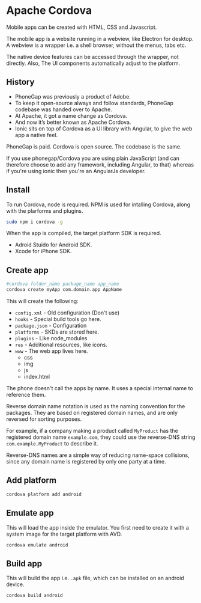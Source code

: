 # Apache Cordova

Mobile apps can be created with HTML, CSS and Javascript.

The mobile app is a website running in a webview, like Electron for desktop. A webview is a wrapper i.e. a shell browser, without the menus, tabs etc.

The native device features can be accessed through the wrapper, not directly. Also, The UI components automatically adjust to the platform.

## History

-   PhoneGap was previously a product of Adobe.
-   To keep it open-source always and follow standards, PhoneGap codebase was handed over to Apache.
-   At Apache, it got a name change as Cordova.
-   And now it’s better known as Apache Cordova.
-   Ionic sits on top of Cordova as a UI library with Angular, to give the web app a native feel.

PhoneGap is paid.
Cordova is open source.
The codebase is the same.

If you use phonegap/Cordova you are using plain JavaScript (and can therefore choose to add any framework, including Angular, to that) whereas if you're using ionic then you're an AngularJs developer.

## Install

To run Cordova, node is required. NPM is used for intalling Cordova, along with the plarforms and plugins.

```bash
sudo npm i cordova -g
```

When the app is compiled, the target platform SDK is required.

-   Adroid Stuido for Android SDK.
-   Xcode for iPhone SDK.

## Create app

```bash
#cordova folder_name package_name app_name
cordova create myApp com.domain.app AppName
```

This will create the following:

-   `config.xml` - Old configuration (Don't use)
-   `hooks` - Special build tools go here.
-   `package.json` - Configuration
-   `platforms` - SKDs are stored here.
-   `plugins` - Like node_modules
-   `res` - Additional resources, like icons.
-   `www` - The web app lives here.
    -   css
    -   img
    -   js
    -   index.html

The phone doesn't call the apps by name. It uses a special internal name to reference them.

Reverse domain name notation is used as the naming convention for the packages. They are based on registered domain names, and are only reversed for sorting purposes.

For example, if a company making a product called `MyProduct` has the registered domain name `example.com`, they could use the reverse-DNS string `com.example.MyProduct` to describe it.

Reverse-DNS names are a simple way of reducing name-space collisions, since any domain name is registered by only one party at a time.

## Add platform

```bash
cordova platform add android
```

## Emulate app

This will load the app inside the emulator. You first need to create it with a system image for the target platform with AVD.

```bash
cordova emulate android
```

## Build app

This will build the app i.e. `.apk` file, which can be installed on an android device.

```bash
cordova build android
```

